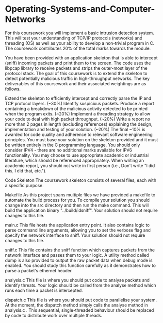 # Operating-Systems-and-Computer-Networks
For this coursework you will implement a basic intrusion detection system. This will test your understanding of TCP/IP protocols (networks) and threading (OS) as well as your ability to develop a non-trivial program in C. The coursework contributes 20% of the total marks towards the module.

You have been provided with an application skeleton that is able to intercept (sniff) incoming packets and print them to the screen. The code uses the libpcap library to receive packets and strips the outer-most layer of the protocol stack. The goal of this coursework is to extend the skeleton to detect potentially malicious traffic in high-throughput networks. The key deliverables of this coursework and their associated weightings are as follows.

Extend the skeleton to efficiently intercept and correctly parse the IP and TCP protocol layers. (~30%)
Identify suspicious packets. Produce a report containing a breakdown of the malicious activity detected to be printed when the program exits. (~20%)
Implement a threading strategy to allow your code to deal with high packet throughput. (~20%)
Write a report no more than 2 pages in length (excluding references) explaining the design, implementation and testing of your solution. (~20%)
The final ~10% is awarded for code quality and adherence to relevant software engineering principles.
You must base your solution on the skeleton provided and it must be written entirely in the C programming language. You should only consider IPV4 - there are no additional marks available for IPV6 functionality. You may choose to use appropriate academic or industrial literature, which should be referenced appropriately. When writing an academic report, you should not write in first person (i.e., Don't write "I did this, I did that, etc.").

Code Skeleton
The coursework skeleton consists of several files, each with a specific purpose:

Makefile
As this project spans multiple files we have provided a makefile to automate the build process for you. To compile your solution you should change into the src directory and then run the make command. This will build the application binary "../build/idsniff". Your solution should not require changes to this file.

main.c
This file hosts the application entry point. It also contains logic to parse command line arguments, allowing you to set the verbose flag and specify the network interface to sniff. Your solution should not require changes to this file.

sniff.c
This file contains the sniff function which captures packets from the network interface and passes them to your logic. A utility method called dump is also provided to output the raw packet data when debug mode is enabled. You should study this function carefully as it demonstrates how to parse a packet's ethernet header.

analysis.c
This file is where you should put code to analyse packets and identify threats. Your logic should be called from the analyse method which runs each time a packet is intercepted.

dispatch.c
This file is where you should put code to parallelise your system. At the moment, the dispatch method simply calls the analyse method in analysis.c . This sequential, single-threaded behaviour should be replaced by code to distribute work over multiple threads.
